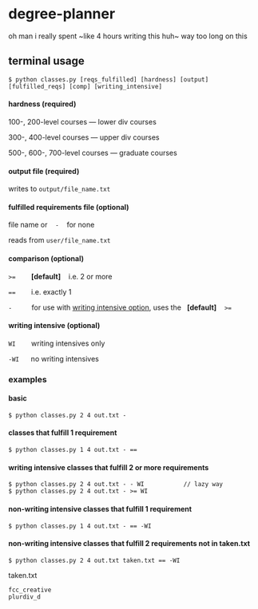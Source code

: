 # degree-planner

oh man i really spent ~like 4 hours writing this huh~ way too long on this

## terminal usage

```
$ python classes.py [reqs_fulfilled] [hardness] [output] [fulfilled_reqs] [comp] [writing_intensive]
```

#### hardness (required)

100-, 200-level courses — lower div courses 

300-, 400-level courses — upper div courses 

500-, 600-, 700-level courses — graduate courses

#### output file (required)

writes to `output/file_name.txt`

#### fulfilled requirements file (optional)

file name or &nbsp;&nbsp; `-` &nbsp;&nbsp; for none

reads from `user/file_name.txt`

#### comparison (optional)

`>=` &nbsp;&nbsp;&nbsp;&nbsp;&nbsp;&nbsp; **\[default]** &nbsp;&nbsp; i.e. 2 or more

`==` &nbsp;&nbsp;&nbsp;&nbsp;&nbsp;&nbsp; i.e. exactly 1

`-` &nbsp;&nbsp;&nbsp;&nbsp;&nbsp;&nbsp;&nbsp;&nbsp; for use with [writing intensive option](#writing-intensive), uses the  &nbsp; **\[default]** &nbsp;&nbsp; `>=`


#### writing intensive (optional)

`WI` &nbsp;&nbsp;&nbsp;&nbsp;&nbsp;&nbsp; writing intensives only

`-WI` &nbsp;&nbsp;&nbsp;&nbsp; no writing intensives


### examples

#### basic

```
$ python classes.py 2 4 out.txt - 
```

#### classes that fulfill 1 requirement
```
$ python classes.py 1 4 out.txt - == 
```

#### writing intensive classes that fulfill 2 or more requirements 
```
$ python classes.py 2 4 out.txt - - WI           // lazy way
$ python classes.py 2 4 out.txt - >= WI
```

#### non-writing intensive classes that fulfill 1 requirement
```
$ python classes.py 1 4 out.txt - == -WI
```

#### non-writing intensive classes that fulfill 2 requirements not in taken.txt
```
$ python classes.py 2 4 out.txt taken.txt == -WI
```
taken.txt
```
fcc_creative
plurdiv_d
```

